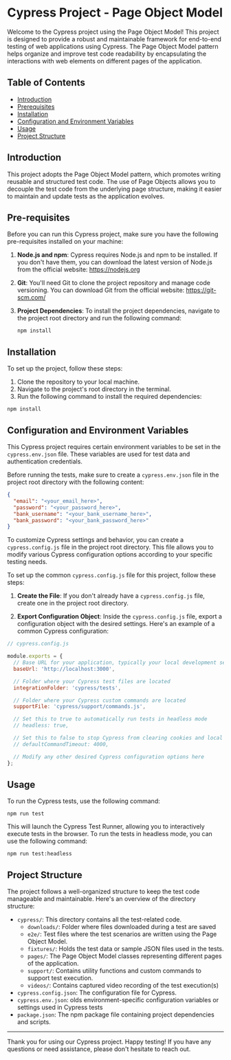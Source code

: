 # Cypress Project - Page Object Model

Welcome to the Cypress project using the Page Object Model! This project is designed to provide a robust and maintainable framework for end-to-end testing of web applications using Cypress. The Page Object Model pattern helps organize and improve test code readability by encapsulating the interactions with web elements on different pages of the application.

## Table of Contents

- [Introduction](#introduction)
- [Prerequisites](#prerequisites)
- [Installation](#installation)
- [Configuration and Environment Variables](#configuration-and-environment-variables)
- [Usage](#usage)
- [Project Structure](#project-structure)

## Introduction

This project adopts the Page Object Model pattern, which promotes writing reusable and structured test code. The use of Page Objects allows you to decouple the test code from the underlying page structure, making it easier to maintain and update tests as the application evolves.

## Pre-requisites

Before you can run this Cypress project, make sure you have the following pre-requisites installed on your machine:

1. **Node.js and npm**: Cypress requires Node.js and npm to be installed. If you don't have them, you can download the latest version of Node.js from the official website: https://nodejs.org

2. **Git**: You'll need Git to clone the project repository and manage code versioning. You can download Git from the official website: https://git-scm.com/

3. **Project Dependencies**: To install the project dependencies, navigate to the project root directory and run the following command:

   ```
   npm install
   ```


## Installation

To set up the project, follow these steps:

1. Clone the repository to your local machine.
2. Navigate to the project's root directory in the terminal.
3. Run the following command to install the required dependencies:

```
npm install
```

## Configuration and Environment Variables



This Cypress project requires certain environment variables to be set in the `cypress.env.json` file. These variables are used for test data and authentication credentials.

Before running the tests, make sure to create a `cypress.env.json` file in the project root directory with the following content:

```json
{
  "email": "<your_email_here>",
  "password": "<your_password_here>",
  "bank_username": "<your_bank_username_here>",
  "bank_password": "<your_bank_password_here>"
}
```
To customize Cypress settings and behavior, you can create a `cypress.config.js` file in the project root directory. This file allows you to modify various Cypress configuration options according to your specific testing needs.

To set up the common `cypress.config.js` file for this project, follow these steps:

1. **Create the File**: If you don't already have a `cypress.config.js` file, create one in the project root directory.

2. **Export Configuration Object**: Inside the `cypress.config.js` file, export a configuration object with the desired settings. Here's an example of a common Cypress configuration:

```javascript
// cypress.config.js

module.exports = {
  // Base URL for your application, typically your local development server
  baseUrl: 'http://localhost:3000',

  // Folder where your Cypress test files are located
  integrationFolder: 'cypress/tests',

  // Folder where your Cypress custom commands are located
  supportFile: 'cypress/support/commands.js',

  // Set this to true to automatically run tests in headless mode
  // headless: true,

  // Set this to false to stop Cypress from clearing cookies and local storage between tests
  // defaultCommandTimeout: 4000,

  // Modify any other desired Cypress configuration options here
};
```


## Usage

To run the Cypress tests, use the following command:

```
npm run test
```


This will launch the Cypress Test Runner, allowing you to interactively execute tests in the browser.
To run the tests in headless mode, you can use the following command:

```
npm run test:headless
```


## Project Structure

The project follows a well-organized structure to keep the test code manageable and maintainable. Here's an overview of the directory structure:


- `cypress/`: This directory contains all the test-related code.
    - `downloads/`: Folder where files downloaded during a test are saved
    - `e2e/`: Test files where the test scenarios are written using the Page Object Model.
    - `fixtures/`: Holds the test data or sample JSON files used in the tests.
    - `pages/`: The Page Object Model classes representing different pages of the application.
    - `support/`: Contains utility functions and custom commands to support test execution.
    - `videos/`: Contains captured video recording of the test execution(s)
- `cypress.config.json`: The configuration file for Cypress.
- `cypress.env.json`: olds environment-specific configuration variables or settings used in Cypress tests
- `package.json`: The npm package file containing project dependencies and scripts.

---

Thank you for using our Cypress project. Happy testing! If you have any questions or need assistance, please don't hesitate to reach out.


